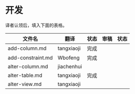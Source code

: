 # 开发

译者认领后，填入下面的表格。

| 文件名               | 翻译         | 状态   | 审稿   | 状态   |
| ----------------- | ---------- | ---- | ---- | ---- |
| add-column.md     | tangxiaoji | 完成   |      |      |
| add-constraint.md | Wbofeng    | 完成   |      |      |
| alter-column.md   | jiachenhui |      |      |      |
| alter-table.md    | tangxiaoji | 完成   |      |      |
| alter-view.md     | tangxiaoji |      |      |      |
